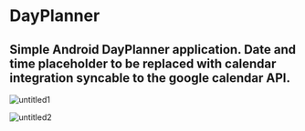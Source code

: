 # DayPlanner
## Simple Android DayPlanner application. Date and time placeholder to be replaced with calendar integration syncable to the google calendar API.

![untitled1](https://cloud.githubusercontent.com/assets/12927853/16273621/494f5fc2-3870-11e6-8839-452ed8d9fce6.png)

![untitled2](https://cloud.githubusercontent.com/assets/12927853/16273643/621dcdb8-3870-11e6-9b5b-975ea65f76dd.png)
